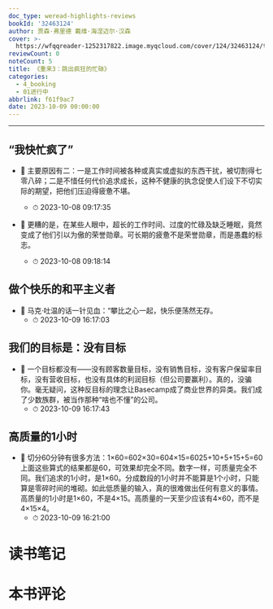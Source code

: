 ```yaml
---
doc_type: weread-highlights-reviews
bookId: '32463124'
author: 贾森·弗里德 戴维·海涅迈尔·汉森
cover: >-
  https://wfqqreader-1252317822.image.myqcloud.com/cover/124/32463124/t7_32463124.jpg
reviewCount: 0
noteCount: 5
title: 《重来3：跳出疯狂的忙碌》
categories:
  - 4_booking
  - 01进行中
abbrlink: f61f9ac7
date: 2023-10-09 00:00:00
---
```


---


## “我快忙疯了”


- 📌 主要原因有二：一是工作时间被各种或真实或虚拟的东西干扰，被切割得七零八碎；二是不惜任何代价追求成长，这种不健康的执念促使人们设下不切实际的期望，把他们压迫得疲惫不堪。 
    - ⏱ 2023-10-08 09:17:35 

- 📌 更糟的是，在某些人眼中，超长的工作时间、过度的忙碌及缺乏睡眠，竟然变成了他们引以为傲的荣誉勋章。可长期的疲惫不是荣誉勋章，而是愚蠢的标志。 
    - ⏱ 2023-10-08 09:18:14 
## 做个快乐的和平主义者


- 📌 马克·吐温的话一针见血：“攀比之心一起，快乐便荡然无存。 
    - ⏱ 2023-10-09 16:17:03 
## 我们的目标是：没有目标


- 📌 一个目标都没有——没有顾客数量目标，没有销售目标，没有客户保留率目标，没有营收目标，也没有具体的利润目标（但公司要赢利）。真的，没骗你。毫无疑问，这种反目标的理念让Basecamp成了商业世界的异类。我们成了少数族群，被当作那种“啥也不懂”的公司。 
    - ⏱ 2023-10-09 16:17:43 
## 高质量的1小时


- 📌 切分60分钟有很多方法：1×60=602×30=604×15=6025+10+5+15+5=60上面这些算式的结果都是60，可效果却完全不同。数字一样，可质量完全不同。我们追求的1小时，是1×60。分成数段的1小时并不能算是1个小时，只能算是零碎时间的堆砌。如此低质量的输入，真的很难做出任何有意义的事情。高质量的1小时是1×60，不是4×15。高质量的一天至少应该有4×60，而不是4×15×4。 
    - ⏱ 2023-10-09 16:21:00 

# 读书笔记


# 本书评论
